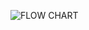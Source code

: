
![FLOW CHART](https://user-images.githubusercontent.com/102345521/168427481-32f10f91-70a7-4738-9aac-39891d3081ae.png)

